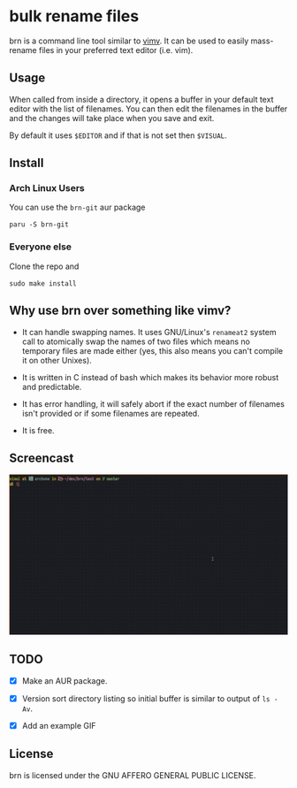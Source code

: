 # bulk rename files

brn is a command line tool similar to [vimv](https://github.com/thameera/vimv/).
It can be used to easily mass-rename files in your preferred text editor (i.e.
vim).

## Usage
When called from inside a directory, it opens a buffer in your default text
editor with the list of filenames. You can then edit the filenames in the
buffer and the changes will take place when you save and exit.

By default it uses `$EDITOR` and if that is not set then `$VISUAL`.

## Install

### Arch Linux Users

You can use the `brn-git` aur package

```
paru -S brn-git
```

### Everyone else

Clone the repo and
```
sudo make install
```

## Why use brn over something like vimv?

* It can handle swapping names. It uses GNU/Linux's `renameat2` system call to
  atomically swap the names of two files which means no temporary files are made
  either (yes, this also means you can't compile it on other Unixes).

* It is written in C instead of bash which makes its behavior more robust and
  predictable.

* It has error handling, it will safely abort if the exact number of
  filenames isn't provided or if some filenames are repeated.

* It is free.

## Screencast

![example gif](brn-example.gif "renaming files with brn")

## TODO

- [x] Make an AUR package.

- [x] Version sort directory listing so initial buffer is similar to output of
`ls -Av`.

- [x] Add an example GIF 

## License
brn is licensed under the GNU AFFERO GENERAL PUBLIC LICENSE.
